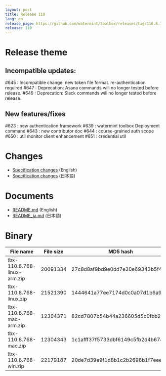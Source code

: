 ```yaml
---
layout: post
title: Release 110
lang: en
release_page: https://github.com/watermint/toolbox/releases/tag/110.8.768
release: 110
---
```


# Release theme

## Incompatible updates:

#645 : Incompatible change: new token file format. re-authentication required
#647 : Deprecation: Asana commands will no longer tested before release.
#649 : Deprecation: Slack commands will no longer tested before release.

## New features/fixes

#623 : new authentication framework
#639 : watermint toolbox Deployment command
#643 : new contributor doc
#644 : course-grained auth scope
#650 : util monitor client enhancement
#651 : credential util

# Changes

* [Specification changes](https://github.com/watermint/toolbox/blob/110.8.768/docs/releases/changes110.md) (English)
* [Specification changes](https://github.com/watermint/toolbox/blob/110.8.768/docs/releases/changes110.md) (日本語)

# Documents

* [README.md](https://github.com/watermint/toolbox/blob/110.8.768/README.md) (English)
* [README_ja.md](https://github.com/watermint/toolbox/blob/110.8.768/README_ja.md) (日本語)

# Binary

| File name                   | File size | MD5 hash                         | SHA256 hash                                                      |
|-----------------------------|-----------|----------------------------------|------------------------------------------------------------------|
| tbx-110.8.768-linux-arm.zip | 20091334  | 27c8d8af9bd9e0dd7e30e69343b5f422 | 9888d9f56fa8fb9ece9e4b3c797b3b88a87124dfb2b21092d533d5d2da2171ff |
| tbx-110.8.768-linux.zip     | 21521390  | 1444641a77ee7174d0c0a07d1b6a9b9f | b99c62912f37c5dd8b719d028492a45dbea2887c8b0aaa1572a82e4ab7986a89 |
| tbx-110.8.768-mac-arm.zip   | 12304371  | 82cd7807b54b44a236605d5c0fbb204a | 13e560a479f6e398efbc971e100a7ec78eab003df8125f2bdbd09507331a1705 |
| tbx-110.8.768-mac.zip       | 12304343  | 1c1afff37f5733dbf6149c5fb2d4b674 | f6580e5d643e9e667c624f8e5e87bf46bad30dde45c317a0d5fc479a5ce28ef1 |
| tbx-110.8.768-win.zip       | 22179187  | 20de7d39e9f1d8b1c2b2698b1f7eee0c | 512f5b068bb30cc7bfe5b9e866b1b1dfb9161111e429a774844c83e199d0dfac |


